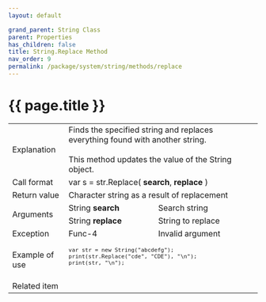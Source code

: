 ```yaml
---
layout: default

grand_parent: String Class
parent: Properties
has_children: false
title: String.Replace Method
nav_order: 9
permalink: /package/system/string/methods/replace
---
```

# {{ page.title }}
 
<table>
  <tr>
    <td>Explanation</td>
    <td colspan="2">Finds the specified string and replaces everything found with another string.<br><br>This method updates the value of the String object.</td>
  </tr>
  <tr>
    <td>Call format</td>
    <td colspan="2">var s = str.Replace( <b>search</b>, <b>replace</b> )</td>
  </tr>
  <tr>
    <td>Return value</td>
    <td colspan="2">Character string as a result of replacement</td>
  </tr>  
  <tr>
    <td rowspan="2">Arguments</td>
    <td>String <b>search</b></td>
    <td>Search string</td>
  </tr>
  <tr>
    <td>String <b>replace</b></td>
    <td>String to replace</td>
  </tr>
  <tr>
    <td>Exception</td>
    <td>Func-4</td>
    <td>Invalid argument</td>
  </tr>
  <tr>
    <td>Example of use</td>
    <td colspan="2"><code><pre>
var str = new String("abcdefg");
print(str.Replace("cde", "CDE"), "\n");
print(str, "\n");
    </pre></code></td>
  </tr>
  <tr>
    <td>Related item</td>
    <td colspan="2"></td>
  </tr>
</table>